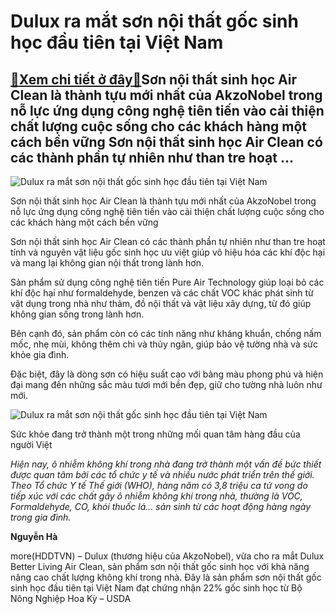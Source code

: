 Dulux ra mắt sơn nội thất gốc sinh học đầu tiên tại Việt Nam
============================================================

[:gift:Xem chi tiết ở đây:gift:](https://hddtvn.com/dulux-ra-mat-son-noi-that-goc-sinh-hoc-dau-tien-tai-viet-nam/)Sơn nội thất sinh học Air Clean là thành tựu mới nhất của AkzoNobel trong nỗ lực ứng dụng công nghệ tiên tiến vào cải thiện chất lượng cuộc sống cho các khách hàng một cách bền vững Sơn nội thất sinh học Air Clean có các thành phần tự nhiên như than tre hoạt …
--------------------------------------------------------------------------------------------------------------------------------------------------------------------------------------------------------------------------------------------------------------------





![Dulux ra mắt sơn nội thất gốc sinh học đầu tiên tại Việt Nam](https://hddtvn.com/wp-content/uploads/2021/01/3312_son.png "Dulux ra mắt sơn nội thất gốc sinh học đầu tiên tại Việt Nam")


Sơn nội thất sinh học Air Clean là thành tựu mới nhất của AkzoNobel trong nỗ lực ứng dụng công nghệ tiên tiến vào cải thiện chất lượng cuộc sống cho các khách hàng một cách bền vững



Sơn nội thất sinh học Air Clean có các thành phần tự nhiên như than tre hoạt tính và nguyên vật liệu gốc sinh học ưu việt giúp vô hiệu hóa các khí độc hại và mang lại không gian nội thất trong lành hơn.


Sản phẩm sử dụng công nghệ tiên tiến Pure Air Technology giúp loại bỏ các khí độc hại như formaldehyde, benzen và các chất VOC khác phát sinh từ vật dụng trong nhà như thảm, đồ nội thất và vật liệu xây dựng, từ đó giúp không gian sống trong lành hơn.


Bên cạnh đó, sản phẩm còn có các tính năng như kháng khuẩn, chống nấm mốc, nhẹ mùi, không thêm chì và thủy ngân, giúp bảo vệ tường nhà và sức khỏe gia đình.


Đặc biệt, đây là dòng sơn có hiệu suất cao với bảng màu phong phú và hiện đại mang đến những sắc màu tươi mới bền đẹp, giữ cho tường nhà luôn như mới.





![Dulux ra mắt sơn nội thất gốc sinh học đầu tiên tại Việt Nam](https://hddtvn.com/wp-content/uploads/2021/01/3310_Airclean-Vietnam3.png "Dulux ra mắt sơn nội thất gốc sinh học đầu tiên tại Việt Nam")


 Sức khỏe đang trở thành một trong những mối quan tâm hàng đầu của người Việt






*Hiện nay, ô nhiễm không khí trong nhà đang trở thành một vấn đề bức thiết được quan tâm bởi các tổ chức y tế và nhiều nước phát triển trên thế giới. Theo Tổ chức Y tế Thế giới (WHO), hàng năm có 3,8 triệu ca tử vong do tiếp xúc với các chất gây ô nhiễm không khí trong nhà, thường là VOC, Formaldehyde, CO, khói thuốc lá… sản sinh từ các hoạt động hàng ngày trong gia đình.*




**Nguyễn Hà**



more(HDDTVN) – Dulux (thương hiệu của AkzoNobel), vừa cho ra mắt Dulux Better Living Air Clean, sản phẩm sơn nội thất gốc sinh học với khả năng nâng cao chất lượng không khí trong nhà. Đây là sản phẩm sơn nội thất gốc sinh học đầu tiên tại Việt Nam đạt chứng nhận 22% gốc sinh học từ Bộ Nông Nghiệp Hoa Kỳ – USDA

